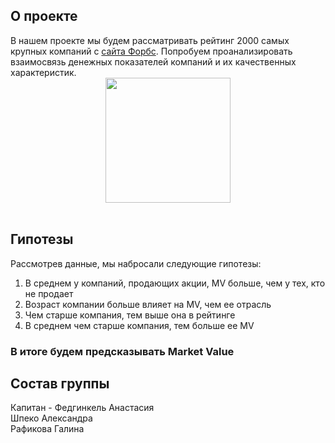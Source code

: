 ## О проекте
В нашем проекте мы будем рассматривать рейтинг 2000 самых крупных компаний с [сайта Форбс](https://www.forbes.com/consent/ketch/?toURL=https://www.forbes.com/lists/global2000/). 
Попробуем проанализировать взаимосвязь денежных показателей компаний и их качественных характеристик.
<br>
<img src='https://drive.google.com/file/d/1HwLzl_4w19rFak5A3uqFbgUXOjrCkvUA/view?usp=drive_link' width='200' style='display: block; margin: 0 auto;'>
<br>

## Гипотезы
Рассмотрев данные, мы набросали следующие гипотезы:
1. В среднем у компаний, продающих акции, MV больше, чем у тех, кто не продает
2. Возраст компании больше влияет на MV, чем ее отрасль
3. Чем старше компания, тем выше она в рейтинге
4. В среднем чем старше компания, тем больше ее MV

### В итоге будем предсказывать Market Value

## Состав группы
Капитан - Федгинкель Анастасия\
Шпеко Александра\
Рафикова Галина
